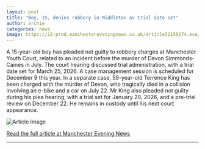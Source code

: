 ```yaml
---
layout: post
title: "Boy, 15, denies robbery in Middleton as trial date set"
author: archie
categories: news
image: https://i2-prod.manchestereveningnews.co.uk/article32159174.ece/ALTERNATES/s1200/0_240725devontributes5.jpg
---
```

A 15-year-old boy has pleaded not guilty to robbery charges at Manchester Youth Court, related to an incident before the murder of Devon Simmonds-Caines in July. The court hearing discussed trial administration, with a trial date set for March 25, 2026. A case management session is scheduled for December 9 this year. In a separate case, 59-year-old Terrence King has been charged with the murder of Devon, who tragically died in a collision involving an e-bike and a car on July 22. Mr King also pleaded not guilty during his plea hearing, with a trial set for January 20, 2026, and a pre-trial review on December 22. He remains in custody until his next court appearance. 

![Article Image](https://i2-prod.manchestereveningnews.co.uk/article32159174.ece/ALTERNATES/s1200/0_240725devontributes5.jpg)

[Read the full article at Manchester Evening News](https://www.manchestereveningnews.co.uk/news/greater-manchester-news/boy-15-denies-robbery-middleton-32588559)

---
